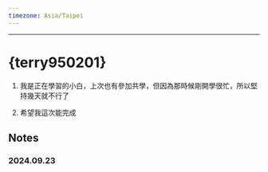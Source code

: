 ```yaml
---
timezone: Asia/Taipei
---
```



---

# {terry950201}

1. 我是正在學習的小白，上次也有參加共學，但因為那時候剛開學很忙，所以堅持幾天就不行了

2. 希望我這次能完成
   
## Notes

<!-- Content_START -->

### 2024.09.23



### 

<!-- Content_END -->
